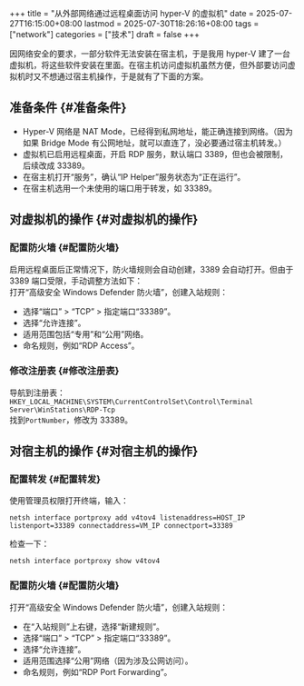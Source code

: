 +++
title = "从外部网络通过远程桌面访问 hyper-V 的虚拟机"
date = 2025-07-27T16:15:00+08:00
lastmod = 2025-07-30T18:26:16+08:00
tags = ["network"]
categories = ["技术"]
draft = false
+++

因网络安全的要求，一部分软件无法安装在宿主机，于是我用 hyper-V 建了一台虚拟机，将这些软件安装在里面。在宿主机访问虚拟机虽然方便，但外部要访问虚拟机时又不想通过宿主机操作，于是就有了下面的方案。 <br/>

<!--more-->


## 准备条件 {#准备条件}

-   Hyper-V 网络是 NAT Mode，已经得到私网地址，能正确连接到网络。（因为如果 Bridge Mode 有公网地址，就可以直连了，没必要通过宿主机转发。） <br/>
-   虚拟机已启用远程桌面，开启 RDP 服务，默认端口 3389，但也会被限制，后续改成 33389。 <br/>
-   在宿主机打开“服务”，确认“IP Helper”服务状态为“正在运行”。 <br/>
-   在宿主机选用一个未使用的端口用于转发，如 33389。 <br/>


## 对虚拟机的操作 {#对虚拟机的操作}


### 配置防火墙 {#配置防火墙}

启用远程桌面后正常情况下，防火墙规则会自动创建，3389 会自动打开。但由于 3389 端口受限，手动调整方法如下： <br/>
打开“高级安全 Windows Defender 防火墙”，创建入站规则： <br/>

-   选择“端口” &gt; “TCP” &gt; 指定端口“33389”。 <br/>
-   选择“允许连接”。 <br/>
-   适用范围包括“专用”和“公用”网络。 <br/>
-   命名规则，例如“RDP Access”。 <br/>


### 修改注册表 {#修改注册表}

导航到注册表： <br/>
`HKEY_LOCAL_MACHINE\SYSTEM\CurrentControlSet\Control\Terminal Server\WinStations\RDP-Tcp` <br/>
找到​`PortNumber`​，修改为 33389。 <br/>


## 对宿主机的操作 {#对宿主机的操作}


### 配置转发 {#配置转发}

使用管理员权限打开终端，输入： <br/>

```shell
netsh interface portproxy add v4tov4 listenaddress=HOST_IP listenport=33389 connectaddress=VM_IP connectport=33389
```

检查一下： <br/>

```shell
netsh interface portproxy show v4tov4
```


### 配置防火墙 {#配置防火墙}

打开“高级安全 Windows Defender 防火墙”，创建入站规则： <br/>

-   在“入站规则”上右键，选择“新建规则”。 <br/>
-   选择“端口” &gt; “TCP” &gt; 指定端口“33389”。 <br/>
-   选择“允许连接”。 <br/>
-   适用范围选择“公用”网络（因为涉及公网访问）。 <br/>
-   命名规则，例如“RDP Port Forwarding”。 <br/>

